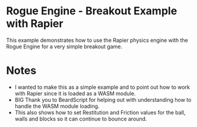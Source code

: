 # Rogue Engine - Breakout Example with Rapier

This example demonstrates how to use the Rapier physics engine with the Rogue Engine for a very simple breakout game.

# Notes

- I wanted to make this as a simple example and to point out how to work with Rapier since it is loaded as a WASM module.
- BIG Thank you to BeardScript for helping out with understanding how to handle the WASM module loading.
- This also shows how to set Restitution and Friction values for the ball, walls and blocks so it can continue to bounce around.

